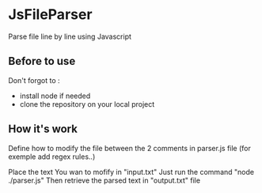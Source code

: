 # JsFileParser
Parse file line by line using Javascript

## Before to use 

Don't forgot to :
- install node if needed
- clone the repository on your local project

## How it's work

Define how to modify the file between the 2 comments in parser.js file (for exemple add regex rules..)

Place the text You wan to mofify in "input.txt"
Just run the command "node ./parser.js"
Then retrieve the parsed text in "output.txt" file

